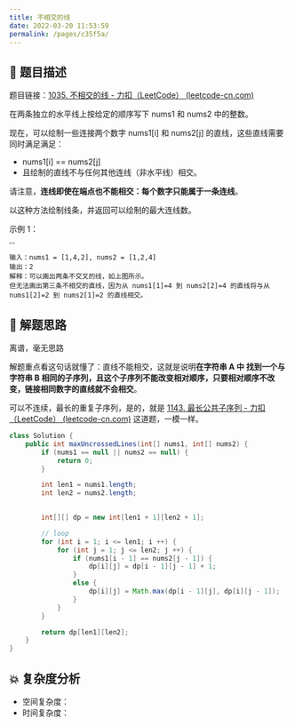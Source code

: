 ```yaml
---
title: 不相交的线
date: 2022-03-20 11:53:59
permalink: /pages/c35f5a/
---
```


## 📃 题目描述

题目链接：[1035. 不相交的线 - 力扣（LeetCode） (leetcode-cn.com)](https://leetcode-cn.com/problems/uncrossed-lines/)

在两条独立的水平线上按给定的顺序写下 nums1 和 nums2 中的整数。

现在，可以绘制一些连接两个数字 nums1[i] 和 nums2[j] 的直线，这些直线需要同时满足满足：

- nums1[i] == nums2[j] 
- 且绘制的直线不与任何其他连线（非水平线）相交。

请注意，**连线即使在端点也不能相交：每个数字只能属于一条连线**。

以这种方法绘制线条，并返回可以绘制的最大连线数。

示例 1：

<img src="https://assets.leetcode.com/uploads/2019/04/26/142.png" alt="img" style="zoom: 25%;" />

```
输入：nums1 = [1,4,2], nums2 = [1,2,4]
输出：2
解释：可以画出两条不交叉的线，如上图所示。 
但无法画出第三条不相交的直线，因为从 nums1[1]=4 到 nums2[2]=4 的直线将与从 nums1[2]=2 到 nums2[1]=2 的直线相交。
```

## 🔔 解题思路

离谱，毫无思路

解题重点看这句话就懂了：直线不能相交，这就是说明**在字符串 A 中 找到一个与字符串 B 相同的子序列，且这个子序列不能改变相对顺序，只要相对顺序不改变，链接相同数字的直线就不会相交**。

可以不连续，最长的重复子序列，是的，就是 [1143. 最长公共子序列 - 力扣（LeetCode） (leetcode-cn.com)](https://leetcode-cn.com/problems/longest-common-subsequence/) 这道题，一模一样。


```java
class Solution {
    public int maxUncrossedLines(int[] nums1, int[] nums2) {
        if (nums1 == null || nums2 == null) {
            return 0;
        }

        int len1 = nums1.length;
        int len2 = nums2.length;

        
        int[][] dp = new int[len1 + 1][len2 + 1];

        // loop
        for (int i = 1; i <= len1; i ++) {
            for (int j = 1; j <= len2; j ++) {
                if (nums1[i - 1] == nums2[j - 1]) {
                    dp[i][j] = dp[i - 1][j - 1] + 1;
                }
                else {
                    dp[i][j] = Math.max(dp[i - 1][j], dp[i][j - 1]);
                }
            }
        }

        return dp[len1][len2];
    }
}
```

## 💥 复杂度分析

- 空间复杂度：
- 时间复杂度：

